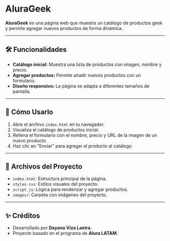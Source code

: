 # AluraGeek

**AluraGeek** es una página web que muestra un catálogo de productos geek y permite agregar nuevos productos de forma dinámica.

---

## 🛠️ Funcionalidades

- **Catálogo inicial:** Muestra una lista de productos con imagen, nombre y precio.
- **Agregar productos:** Permite añadir nuevos productos con un formulario.
- **Diseño responsivo:** La página se adapta a diferentes tamaños de pantalla.

---

## 🚀 Cómo Usarlo

1. Abre el archivo `index.html` en tu navegador.
2. Visualiza el catálogo de productos inicial.
3. Rellena el formulario con el nombre, precio y URL de la imagen de un nuevo producto.
4. Haz clic en "Enviar" para agregar el producto al catálogo.

---

## 📂 Archivos del Proyecto

- `index.html`: Estructura principal de la página.
- `styles.css`: Estilos visuales del proyecto.
- `script.js`: Lógica para renderizar y agregar productos.
- `images/`: Carpeta con imágenes del proyecto.

---

## ✨ Créditos

- Desarrollado por **Dayana Viza Lastra**.
- Proyecto basado en el programa de **Alura LATAM**.

